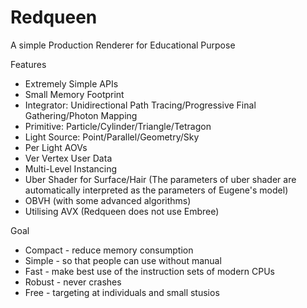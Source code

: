 # Redqueen

A simple Production Renderer for Educational Purpose

Features
* Extremely Simple APIs
* Small Memory Footprint
* Integrator: Unidirectional Path Tracing/Progressive Final Gathering/Photon Mapping
* Primitive: Particle/Cylinder/Triangle/Tetragon
* Light Source: Point/Parallel/Geometry/Sky
* Per Light AOVs
* Ver Vertex User Data
* Multi-Level Instancing
* Uber Shader for Surface/Hair (The parameters of uber shader are automatically interpreted as the parameters of Eugene's model)
* OBVH (with some advanced algorithms)
* Utilising AVX (Redqueen does not use Embree)

Goal
* Compact - reduce memory consumption 
* Simple - so that people can use without manual
* Fast - make best use of the instruction sets of modern CPUs
* Robust - never crashes
* Free - targeting at individuals and small stusios
